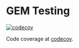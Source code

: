 # GEM Testing
[![codecov](https://codecov.io/gh/gem-platform/gem/branch/master/graph/badge.svg)](https://codecov.io/gh/gem-platform/gem)

Code coverage at [codecov](https://codecov.io/gh/gem-platform/gem).